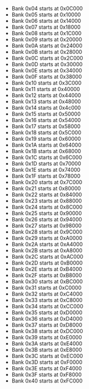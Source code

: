 - Bank 0x04 starts at 0x0C000
- Bank 0x05 starts at 0x10000
- Bank 0x06 starts at 0x14000
- Bank 0x07 starts at 0x18000
- Bank 0x08 starts at 0x1C000
- Bank 0x09 starts at 0x20000
- Bank 0x0A starts at 0x24000
- Bank 0x0B starts at 0x28000
- Bank 0x0C starts at 0x2C000
- Bank 0x0D starts at 0x30000
- Bank 0x0E starts at 0x34000
- Bank 0x0F starts at 0x38000
- Bank 0x10 starts at 0x3C000
- Bank 0x11 starts at 0x40000
- Bank 0x12 starts at 0x44000
- Bank 0x13 starts at 0x48000
- Bank 0x14 starts at 0x4c000
- Bank 0x15 starts at 0x50000
- Bank 0x16 starts at 0x54000
- Bank 0x17 starts at 0x58000
- Bank 0x18 starts at 0x5C000
- Bank 0x19 starts at 0x60000
- Bank 0x1A starts at 0x64000
- Bank 0x1B starts at 0x68000
- Bank 0x1C starts at 0x6C000
- Bank 0x1D starts at 0x70000
- Bank 0x1E starts at 0x74000
- Bank 0x1F starts at 0x78000
- Bank 0x20 starts at 0x7C000
- Bank 0x21 starts at 0x80000
- Bank 0x22 starts at 0x84000
- Bank 0x23 starts at 0x88000
- Bank 0x24 starts at 0x8C000
- Bank 0x25 starts at 0x90000
- Bank 0x26 starts at 0x94000
- Bank 0x27 starts at 0x98000
- Bank 0x28 starts at 0x9C000
- Bank 0x29 starts at 0xA0000
- Bank 0x2A starts at 0xA4000
- Bank 0x2B starts at 0xA8000
- Bank 0x2C starts at 0xAC000
- Bank 0x2D starts at 0xB0000
- Bank 0x2E starts at 0xB4000
- Bank 0x2F starts at 0xB8000
- Bank 0x30 starts at 0xBC000
- Bank 0x31 starts at 0xC0000
- Bank 0x32 starts at 0xC4000
- Bank 0x33 starts at 0xC8000
- Bank 0x34 starts at 0xCC000
- Bank 0x35 starts at 0xD0000
- Bank 0x36 starts at 0xD4000
- Bank 0x37 starts at 0xD8000
- Bank 0x38 starts at 0xDC000
- Bank 0x39 starts at 0xE0000
- Bank 0x3A starts at 0xE4000
- Bank 0x3B starts at 0xE8000
- Bank 0x3C starts at 0xEC000
- Bank 0x3D starts at 0xF0000
- Bank 0x3E starts at 0xF4000
- Bank 0x3F starts at 0xF8000
- Bank 0x40 starts at 0xFC000